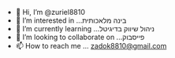 - 👋 Hi, I’m @zuriel8810
- 👀 I’m interested in ...בינה מלאכותית
- 🌱 I’m currently learning ...ניהול שיווק בדיגיטל
- 💞️ I’m looking to collaborate on ...פייסבוק
- 📫 How to reach me ... zadok8810@gmail.com

<!---
zuriel8810/zuriel8810 is a ✨ special ✨ repository because its `README.md` (this file) appears on your GitHub profile.
You can click the Preview link to take a look at your changes.
--->
